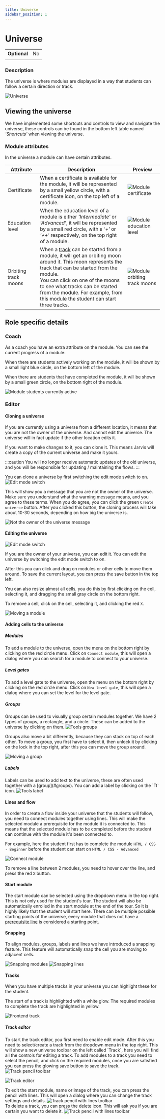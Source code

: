 ```yaml
---
title: Universe
sidebar_position: 1
---
```


# Universe

|                      |                                      |
|----------------------|--------------------------------------|
| **Optional**         | No                                   |
|                      |                                      |

### Description

The universe is where modules are displayed in a way that students can follow a certain direction or track.

![Universe](/img/docs/universe/universe.png)

## Viewing the universe

We have implemented some shortcuts and controls to view and navigate the universe, these controls can be found in the bottom left table named *'Shortcuts'* when viewing the universe.

### Module attributes

In the universe a module can have certain attributes.

| Attribute                 | Description                                                                                                                                                                                                                                                                                                                   | Preview                                                                                     |
|---------------------------|-------------------------------------------------------------------------------------------------------------------------------------------------------------------------------------------------------------------------------------------------------------------------------------------------------------------------------|---------------------------------------------------------------------------------------------|
| Certificate               | When a certificate is available for the module, it will be represented by a small yellow circle, with a certificate icon, on the top left of a module.                                                                                                                                                                        | ![Module certificate](/img/docs/universe/module-certificate.png)                    |
| Education level           | When the education level of a module is either *'Intermediate'* or *'Advanced'*, it will be represented by a small red circle, with a *'+'* or *'++'* respectively, on the top right of a module.                                                                                                                             | ![Module education level](/img/docs/universe/module-education-level.png)            |
| Orbiting track moons      | When a [track](#tracks) can be started from a module, it will get an orbiting moon around it. This moon represents the track that can be started from the module.<br />You can click on one of the moons to see what tracks can be started from the module. For example, from this module the student can start three tracks. | ![Module orbiting track moons](/img/docs/universe/module-track-moons.png)           |

## Role specific details

### Coach

As a coach you have an extra attribute on the module. You can see the current progress of a module.

<div className="flex">
<div>
When there are students actively working on the module, it will be shown by a small light blue circle, on the bottom left of the module.

When there are students that have completed the module, it will be shown by a small green circle, on the bottom right of the module.
</div>

![Module students currently active](/img/docs/universe/module-student-progress.png)
</div>

### Editor

#### Cloning a universe

If you are currently using a universe from a different location, it means that you are not the owner of the universe.
And cannot edit the universe. The universe will in fact update if the other location edits it.

If you want to make changes to it, you can clone it. This means Jarvis will create a copy of the current universe and
make it yours.

:::caution
You will no longer receive automatic updates of the old universe,
and you will be responsible for updating / maintaining the flows.
:::
<div className="flex space-between margin-bottom-small">
You can clone a universe by first switching the edit mode switch to on.
    
<img alt="Edit mode switch" className="margin-left-small" src="/img/docs/universe/edit-mode-switch.png"/>
</div>

This will show you a message that you are not the owner of the universe. Make sure you understand what the warning
message means, and you agree to these terms.
When you do agree, you can click the green `Create universe` button. After you clicked this button, the cloning process
will take about 10-30 seconds, depending on how big the universe is.

![Not the owner of the universe message](/img/docs/universe/not-the-owner-message.png)

#### Editing the universe

<img alt="Edit mode switch" className="float-right" src="/img/docs/universe/edit-mode-switch.png"/>

If you are the owner of your universe, you can edit it. You can edit the universe by switching the edit mode switch to
on.

After this you can click and drag on modules or other cells to move them around. To save the current layout, you can
press the save button in the top left.

You can also resize almost all cells, you do this by first clicking on the cell, selecting it, and dragging the small
gray circle on the bottom right.

To remove a cell, click on the cell, selecting it, and clicking the red `X`.

![Moving a module](/img/docs/universe/move-module.gif)

#### Adding cells to the universe

##### Modules

To add a module to the universe, open the menu on the bottom right by clicking on the red circle menu.
Click on `Connect module`, this will open a dialog where you can search for a module to connect to your universe.

##### Level gates

To add a level gate to the universe, open the menu on the bottom right by clicking on the red circle menu.
Click on `New level gate`, this will open a dialog where you can set the level for the level gate.

##### Groups

<div className="flex space-between margin-bottom-small">
Groups can be used to visually group certain modules together. We have 2 types of groups, a rectangle, and a circle.
These can be added to the universe by clicking on them.

<img alt="Tools groups" className="margin-left-small" src="/img/docs/universe/tools-groups.png"/>
</div>

Groups also move a bit differently, because they can stack on top of each other.
To move a group, you first have to select it, then unlock it by clicking on the lock in the top right, after this you
can move the group around.

![Moving a group](/img/docs/universe/move-group.gif)

##### Labels

<div className="flex space-between">
Labels can be used to add text to the universe, these are often used together with a [group](#groups). You can add a
label by clicking on the `Tt` icon.

<img alt="Tools label" className="margin-left-small" src="/img/docs/universe/tools-label.png"/>
</div>

#### Lines and flow

In order to create a flow inside your universe that the students will follow, you need to connect modules together using
lines.
This will make the selected module a prerequisite for the module it is connected to. This means that the selected module
has to be completed before the student can continue with the module it's been connected to.

For example, here the student first has to complete the module `HTML / CSS - Beginner` before the student can start
on `HTML / CSS - Advanced`

![Connect module](/img/docs/universe/connect-module.gif)

To remove a line between 2 modules, you need to hover over the line, and press the red `X` button.

#### Start module

The start module can be selected using the dropdown menu in the top right. This is not only used for the student's tour. The
student will also be automatically enrolled in the start module at the end of the tour. So it is highly likely that the
student will start here. There can be multiple possible starting points of the universe, every module that does
not have a [prerequisite line](#lines-and-flow) is considered a starting point.

#### Snapping

To align modules, groups, labels and lines we have introduced a snapping feature. This feature will automatically snap
the cell you are moving to adjacent cells.

<div className="flex space-between">
<img alt="Snapping modules" style={{width: '49%'}} src="/img/docs/universe/snapping-modules.gif"/>
<img alt="Snapping lines" style={{width: '49%'}} src="/img/docs/universe/snapping-lines.gif"/>
</div>

#### Tracks

When you have multiple tracks in your universe you can highlight these for the student.

The start of a track is highlighted with a white glow. The required modules to complete the track are highlighted in
yellow.

![Frontend track](/img/docs/universe/track.png)

##### Track editor

<div class="flex space-between">
To start the track editor, you first need to enable edit mode. After this you need to select/create a track from the
dropdown menu in the top right.
This will show a new universe toolbar on the left called `Track`, here you will find all the controls for editing a
track.
To add modules to a track you need to select the pencil, and click on the required modules, once you are satisfied you
can press the glowing save button to save the track.

<img alt="Track pencil toolbar" className="margin-left-small" src="/img/docs/universe/tools-track-edit-track.png"/>
</div>

![Track editor](/img/docs/universe/track-editor.gif)

<div className="flex space-between">
To edit the start module, name or image of the track, you can press the pencil with lines. This will open a dialog where
you can change the track settings and details.

<img alt="Track pencil with lines toolbar" className="margin-left-small" src="/img/docs/universe/tools-track-edit-details.png"/>
</div>

<div className="flex space-between margin-top-small">
To delete a track, you can press the delete icon. This will ask you if you are certain you want to delete it.

<img alt="Track pencil with lines toolbar" className="margin-left-small" src="/img/docs/universe/tools-track-delete.png"/>
</div>

